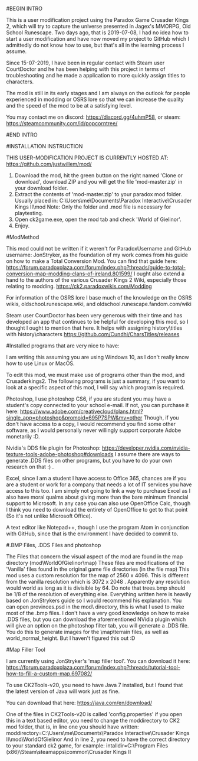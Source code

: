 #BEGIN INTRO

This is a user modification project using the Paradox Game Crusader Kings 2, which will try to capture the universe presented in Jagex's MMORPG, Old School Runescape.
Two days ago, that is 2019-07-08, I had no idea how to start a user modification and have now moved my project to GitHub which I admittedly do not know how to use, but that's all in the learning process I assume.


Since 15-07-2019, I have been in regular contact with Steam user CourtDoctor and he has been helping with this project in terms of troubleshooting and he made a application to more quickly assign titles to characters. 

The mod is still in its early stages and I am always on the outlook for people experienced in modding or OSRS lore so that we can increase the quality and the speed of the mod to be at a satisfying level. 

You may contact me on discord: https://discord.gg/4uhmP58, or steam: https://steamcommunity.com/id/popcorntree/

#END INTRO  


#INSTALLATION INSTRUCTION

THIS USER-MODIFICATION PROJECT IS CURRENTLY HOSTED AT: https://github.com/justwillem/mod/

1. Download the mod, hit the green button on the right named 'Clone or download', download ZIP and you will get the file 'mod-master.zip' in your download folder.
2. Extract the contents of 'mod-master.zip' to your paradox mod folder. Usually placed in: C:\Users\me\Documents\Paradox Interactive\Crusader Kings II\mod
Note: Only the folder and .mod file is necessary for playtesting.
3. Open ck2game.exe, open the mod tab and check 'World of Gielinor'.
4. Enjoy.


#ModMethod

This mod could not be written if it weren't for ParadoxUsername and GitHub username: JonStryker, as the foundation of my work comes from his guide on how to make a Total Conversion Mod.
        You can find that guide here: https://forum.paradoxplaza.com/forum/index.php?threads/guide-to-total-conversion-map-modding-clans-of-ireland.801599/
I ought also extend a hand to the authors of the various Crusader Kings 2 Wiki, especially those relating to modding. https://ck2.paradoxwikis.com/Modding

For information of the OSRS lore I base much of the knowledge on the OSRS wikis, oldschool.runescape.wiki, and oldschool.runescape.fandom.com/wiki

Steam user CourtDoctor has been very generous with their time and has developed an app that continues to be helpful for developing this mod, so I thought I ought to mention that here. It helps with assigning history\titles with history\characters https://github.com/Cundhi/CharsTitles/releases

#Installed programs that are very nice to have:

I am writing this assuming you are using Windows 10, as I don't really know how to use Linux or MacOS.

To edit this mod, we must make use of programs other than the mod, and Crusaderkings2. The following programs is just a summary, if you want to look at a specific aspect of this mod, I will say which program is required.

Photoshop, I use photoshop CS6, if you are student you may have a student's copy connected to your school e-mail. If not, you can purchase it here: https://www.adobe.com/creativecloud/plans.html?single_app=photoshop&promoid=695P7SPW&mv=other
Though, if you don't have access to a copy, I would recommend you find some other software, as I would personally never willingly support corporate Adobe monetarily :D.

Nvidia's DDS file plugin for Photoshop: https://developer.nvidia.com/nvidia-texture-tools-adobe-photoshop#downloads
I assume there are ways to generate .DDS files on other programs, but you have to do your own research on that :) .

Excel, since I am a student I have access to Office 365, chances are if you are a student or work for a company that needs a lot of IT services you have access to this too. I am simply not going to link a way to purchase Excel as I also have moral qualms about giving more than the bare minimum financial support to Microsoft. In any case you can also use OpenOffice Calc, though I think you need to download the entirety of OpenOffice to get to that point (So it's not unlike Microsoft Office).

A text editor like Notepad++, though I use the program Atom in conjunction with GitHub, since that is the environment I have decided to commit to.


#.BMP Files, .DDS Files and photoshop

The Files that concern the visual aspect of the mod are found in the map directory (mod\WorldOfGielinor\map)
These files are modifications of the 'Vanilla' files found in the original game file directories (in the file map)
This mod uses a custom resolution for the map of 2560 x 4096. This is different from the vanilla resolution which is 3072 x 2048 . Apparently any resolution would world as long as it is divisible by 64. Do note that trees.bmp should be 1/8 of the resolution of everything else. Everything written here is heavily based on JonStrykers guide so I would recommend his explanation.
You can open provinces.psd in the mod\ directory, this is what I used to make most of the .bmp files.
I don't have a very good knowledge on how to make .DDS files, but you can download the aforementioned NVidia plugin which will give an option on the photoshop filter tab, you will generate a .DDS file. You do this to generate images for the \map\terrain files, as well as world_normal_height. But I haven't figured this out :D



#Map Filler Tool

I am currently using JonStryker's 'map filler tool'. You can download it here: https://forum.paradoxplaza.com/forum/index.php?threads/tutorial-tool-how-to-fill-a-custom-map.697082/

To use CK2Tools-v20, you need to have Java 7 installed, but I found that the latest version of Java will work just as fine.

You can download that here: https://java.com/en/download/

One of the files in CK2Tools-v20 is called 'config.properties' if you open this in a text based editor, you need to change the moddirectory to CK2 mod folder, that is, in line one you should have written: moddirectory=C:\\Users\\me\\Documents\\Paradox Interactive\\Crusader Kings II\\mod\\WorldOfGielinor
And in line 2, you need to have the correct directory to your standard ck2 game, for example: intalldir=C:\\Program Files (x86)\\Steam\\steamapps\\common\\Crusader Kings II
